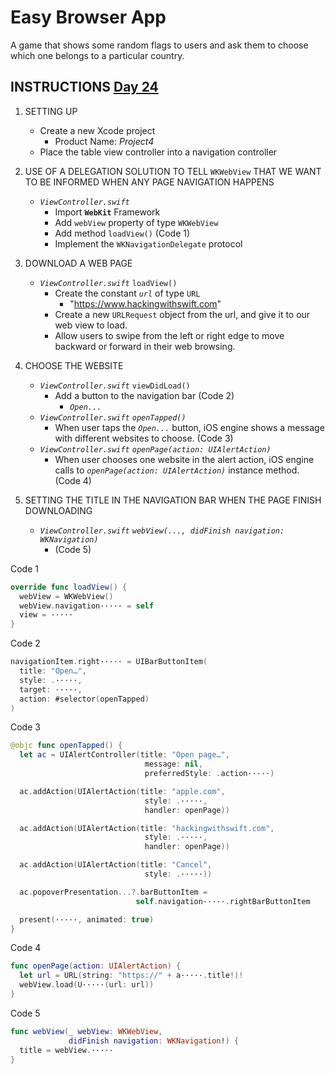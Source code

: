 # Easy Browser App

A game that shows some random flags to users and ask them to choose which one belongs to a particular country.

## INSTRUCTIONS [Day 24](https://www.hackingwithswift.com/100/24)

1. SETTING UP
   - Create a new Xcode project
     - Product Name: _Project4_
   - Place the table view controller into a navigation controller

2. USE OF A DELEGATION SOLUTION TO TELL `WKWebView` THAT WE WANT TO BE INFORMED WHEN ANY PAGE NAVIGATION HAPPENS
   - _`ViewController.swift`_
     - Import **`WebKit`** Framework
     - Add `webView` property of type `WKWebView`
     - Add method `loadView()` (Code 1)
     - Implement the `WKNavigationDelegate` protocol

3. DOWNLOAD A WEB PAGE
   - _`ViewController.swift`_ `loadView()`
     - Create the constant _`url`_ of type `URL`
       - "https://www.hackingwithswift.com"
     - Create a new `URLRequest` object from the url, and give it to our web view to load.
     - Allow users to swipe from the left or right edge to move backward or forward in their web browsing.
       
4. CHOOSE THE WEBSITE
   - _`ViewController.swift`_ `viewDidLoad()`
     - Add a button to the navigation bar (Code 2)
       - _`Open...`_
   - _`ViewController.swift`_ _`openTapped()`_
     - When user taps the _`Open...`_ button, iOS engine shows a message with different websites to choose. (Code 3)
   - _`ViewController.swift`_ _`openPage(action: UIAlertAction)`_
     - When user chooses one website in the alert action, iOS engine calls to _`openPage(action: UIAlertAction)`_ instance method. (Code 4)
5. SETTING THE TITLE IN THE NAVIGATION BAR WHEN THE PAGE FINISH DOWNLOADING
   - _`ViewController.swift`_ _`webView(..., didFinish navigation: WKNavigation)`_
     - (Code 5) 

Code 1

```swift
override func loadView() {
  webView = WKWebView()
  webView.navigation····· = self
  view = ·····
}
```

Code 2

```swift
navigationItem.right····· = UIBarButtonItem(
  title: "Open…", 
  style: .·····, 
  target: ·····, 
  action: #selector(openTapped)
)
```

Code 3

```swift
@objc func openTapped() {
  let ac = UIAlertController(title: "Open page…",
                              message: nil,
                              preferredStyle: .action·····)

  ac.addAction(UIAlertAction(title: "apple.com", 
                              style: .·····, 
                              handler: openPage))

  ac.addAction(UIAlertAction(title: "hackingwithswift.com", 
                              style: .·····, 
                              handler: openPage))

  ac.addAction(UIAlertAction(title: "Cancel", 
                              style: .·····))

  ac.popoverPresentation...?.barButtonItem = 
                            self.navigation·····.rightBarButtonItem

  present(·····, animated: true)
}
```

Code 4

```swift
func openPage(action: UIAlertAction) {
  let url = URL(string: "https://" + a·····.title!)!
  webView.load(U·····(url: url))
}
```

Code 5

```swift
func webView(_ webView: WKWebView,
             didFinish navigation: WKNavigation!) {
  title = webView.·····
}
```
